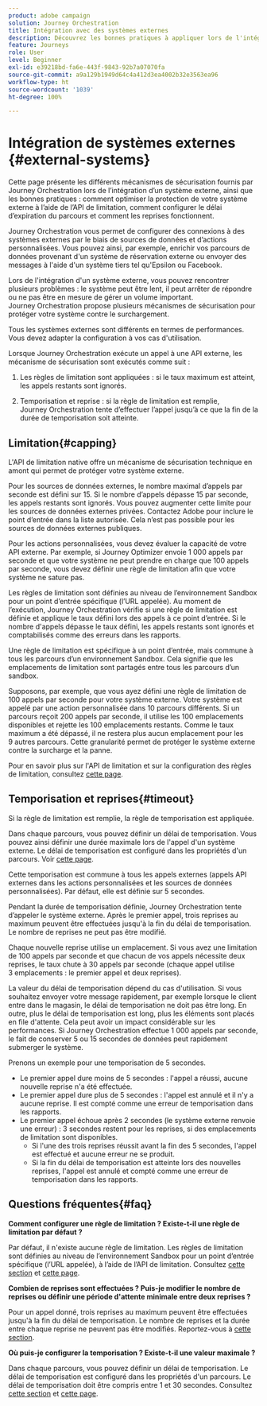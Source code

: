 ```yaml
---
product: adobe campaign
solution: Journey Orchestration
title: Intégration avec des systèmes externes
description: Découvrez les bonnes pratiques à appliquer lors de l'intégration de systèmes externes
feature: Journeys
role: User
level: Beginner
exl-id: e39218bd-fa6e-443f-9843-92b7a07070fa
source-git-commit: a9a129b1949d64c4a412d3ea4002b32e3563ea96
workflow-type: ht
source-wordcount: '1039'
ht-degree: 100%

---
```


# Intégration de systèmes externes {#external-systems}

Cette page présente les différents mécanismes de sécurisation fournis par Journey Orchestration lors de l’intégration d’un système externe, ainsi que les bonnes pratiques : comment optimiser la protection de votre système externe à l’aide de l’API de limitation, comment configurer le délai d’expiration du parcours et comment les reprises fonctionnent.

Journey Orchestration vous permet de configurer des connexions à des systèmes externes par le biais de sources de données et d’actions personnalisées. Vous pouvez ainsi, par exemple, enrichir vos parcours de données provenant d&#39;un système de réservation externe ou envoyer des messages à l&#39;aide d&#39;un système tiers tel qu&#39;Epsilon ou Facebook.

Lors de l&#39;intégration d&#39;un système externe, vous pouvez rencontrer plusieurs problèmes : le système peut être lent, il peut arrêter de répondre ou ne pas être en mesure de gérer un volume important. Journey Orchestration propose plusieurs mécanismes de sécurisation pour protéger votre système contre le surchargement.

Tous les systèmes externes sont différents en termes de performances. Vous devez adapter la configuration à vos cas d&#39;utilisation.

Lorsque Journey Orchestration exécute un appel à une API externe, les mécanisme de sécurisation sont exécutés comme suit :

1. Les règles de limitation sont appliquées : si le taux maximum est atteint, les appels restants sont ignorés.

2. Temporisation et reprise : si la règle de limitation est remplie, Journey Orchestration tente d’effectuer l’appel jusqu’à ce que la fin de la durée de temporisation soit atteinte.

## Limitation{#capping}

L&#39;API de limitation native offre un mécanisme de sécurisation technique en amont qui permet de protéger votre système externe.

Pour les sources de données externes, le nombre maximal d’appels par seconde est défini sur 15. Si le nombre d’appels dépasse 15 par seconde, les appels restants sont ignorés. Vous pouvez augmenter cette limite pour les sources de données externes privées. Contactez Adobe pour inclure le point d’entrée dans la liste autorisée. Cela n’est pas possible pour les sources de données externes publiques.

Pour les actions personnalisées, vous devez évaluer la capacité de votre API externe. Par exemple, si Journey Optimizer envoie 1 000 appels par seconde et que votre système ne peut prendre en charge que 100 appels par seconde, vous devez définir une règle de limitation afin que votre système ne sature pas.

Les règles de limitation sont définies au niveau de l’environnement Sandbox pour un point d’entrée spécifique (l’URL appelée). Au moment de l’exécution, Journey Orchestration vérifie si une règle de limitation est définie et applique le taux défini lors des appels à ce point d’entrée. Si le nombre d&#39;appels dépasse le taux défini, les appels restants sont ignorés et comptabilisés comme des erreurs dans les rapports.

Une règle de limitation est spécifique à un point d’entrée, mais commune à tous les parcours d’un environnement Sandbox. Cela signifie que les emplacements de limitation sont partagés entre tous les parcours d’un sandbox.

Supposons, par exemple, que vous ayez défini une règle de limitation de 100 appels par seconde pour votre système externe. Votre système est appelé par une action personnalisée dans 10 parcours différents. Si un parcours reçoit 200 appels par seconde, il utilise les 100 emplacements disponibles et rejette les 100 emplacements restants. Comme le taux maximum a été dépassé, il ne restera plus aucun emplacement pour les 9 autres parcours. Cette granularité permet de protéger le système externe contre la surcharge et la panne.

Pour en savoir plus sur l&#39;API de limitation et sur la configuration des règles de limitation, consultez [cette page](../api/capping.md).

## Temporisation et reprises{#timeout}

Si la règle de limitation est remplie, la règle de temporisation est appliquée.

Dans chaque parcours, vous pouvez définir un délai de temporisation. Vous pouvez ainsi définir une durée maximale lors de l&#39;appel d&#39;un système externe. Le délai de temporisation est configuré dans les propriétés d&#39;un parcours. Voir [cette page](../building-journeys/changing-properties.md#timeout_and_error).

Cette temporisation est commune à tous les appels externes (appels API externes dans les actions personnalisées et les sources de données personnalisées). Par défaut, elle est définie sur 5 secondes.

Pendant la durée de temporisation définie, Journey Orchestration tente d’appeler le système externe. Après le premier appel, trois reprises au maximum peuvent être effectuées jusqu&#39;à la fin du délai de temporisation. Le nombre de reprises ne peut pas être modifié.

Chaque nouvelle reprise utilise un emplacement. Si vous avez une limitation de 100 appels par seconde et que chacun de vos appels nécessite deux reprises, le taux chute à 30 appels par seconde (chaque appel utilise 3 emplacements : le premier appel et deux reprises).

La valeur du délai de temporisation dépend du cas d&#39;utilisation. Si vous souhaitez envoyer votre message rapidement, par exemple lorsque le client entre dans le magasin, le délai de temporisation ne doit pas être long. En outre, plus le délai de temporisation est long, plus les éléments sont placés en file d&#39;attente. Cela peut avoir un impact considérable sur les performances. Si Journey Orchestration effectue 1 000 appels par seconde, le fait de conserver 5 ou 15 secondes de données peut rapidement submerger le système.

Prenons un exemple pour une temporisation de 5 secondes.

* Le premier appel dure moins de 5 secondes : l&#39;appel a réussi, aucune nouvelle reprise n&#39;a été effectuée.
* Le premier appel dure plus de 5 secondes : l&#39;appel est annulé et il n&#39;y a aucune reprise. Il est compté comme une erreur de temporisation dans les rapports.
* Le premier appel échoue après 2 secondes (le système externe renvoie une erreur) : 3 secondes restent pour les reprises, si des emplacements de limitation sont disponibles.
   * Si l&#39;une des trois reprises réussit avant la fin des 5 secondes, l&#39;appel est effectué et aucune erreur ne se produit.
   * Si la fin du délai de temporisation est atteinte lors des nouvelles reprises, l&#39;appel est annulé et compté comme une erreur de temporisation dans les rapports.

## Questions fréquentes{#faq}

**Comment configurer une règle de limitation ? Existe-t-il une règle de limitation par défaut ?**

Par défaut, il n&#39;existe aucune règle de limitation. Les règles de limitation sont définies au niveau de l’environnement Sandbox pour un point d’entrée spécifique (l’URL appelée), à l’aide de l’API de limitation. Consultez [cette section](../about/external-systems.md#capping) et [cette page](../api/capping.md).

**Combien de reprises sont effectuées ? Puis-je modifier le nombre de reprises ou définir une période d&#39;attente minimale entre deux reprises ?**

Pour un appel donné, trois reprises au maximum peuvent être effectuées jusqu&#39;à la fin du délai de temporisation. Le nombre de reprises et la durée entre chaque reprise ne peuvent pas être modifiés. Reportez-vous à [cette section](../about/external-systems.md#timeout).

**Où puis-je configurer la temporisation ? Existe-t-il une valeur maximale ?**

Dans chaque parcours, vous pouvez définir un délai de temporisation. Le délai de temporisation est configuré dans les propriétés d&#39;un parcours. Le délai de temporisation doit être compris entre 1 et 30 secondes. Consultez [cette section](../about/external-systems.md#timeout) et [cette page](../building-journeys/changing-properties.md#timeout_and_error).
